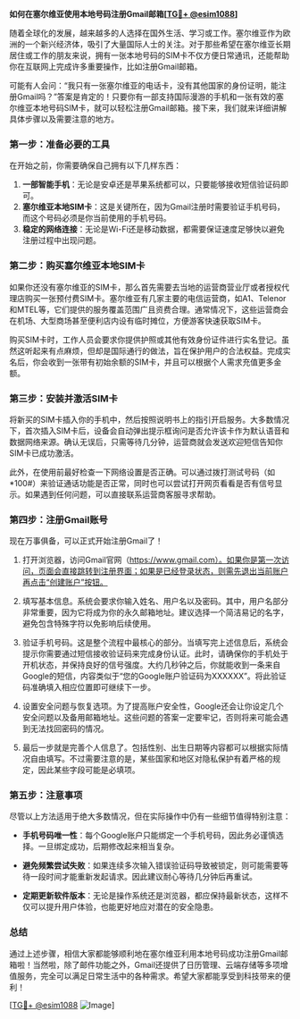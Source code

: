 **如何在塞尔维亚使用本地号码注册Gmail邮箱[[TG💪+ @esim1088](https://t.me/s/esim1088)]**

随着全球化的发展，越来越多的人选择在国外生活、学习或工作。塞尔维亚作为欧洲的一个新兴经济体，吸引了大量国际人士的关注。对于那些希望在塞尔维亚长期居住或工作的朋友来说，拥有一张本地号码的SIM卡不仅方便日常通讯，还能帮助你在互联网上完成许多重要操作，比如注册Gmail邮箱。

可能有人会问：“我只有一张塞尔维亚的电话卡，没有其他国家的身份证明，能注册Gmail吗？”答案是肯定的！只要你有一部支持国际漫游的手机和一张有效的塞尔维亚本地号码SIM卡，就可以轻松注册Gmail邮箱。接下来，我们就来详细讲解具体步骤以及需要注意的地方。

### **第一步：准备必要的工具**

在开始之前，你需要确保自己拥有以下几样东西：

1. **一部智能手机**：无论是安卓还是苹果系统都可以，只要能够接收短信验证码即可。
2. **塞尔维亚本地SIM卡**：这是关键所在，因为Gmail注册时需要验证手机号码，而这个号码必须是你当前使用的手机号码。
3. **稳定的网络连接**：无论是Wi-Fi还是移动数据，都需要保证速度足够快以避免注册过程中出现问题。

### **第二步：购买塞尔维亚本地SIM卡**

如果你还没有塞尔维亚的SIM卡，那么首先需要去当地的运营商营业厅或者授权代理店购买一张预付费SIM卡。塞尔维亚有几家主要的电信运营商，如A1、Telenor和MTEL等，它们提供的服务覆盖范围广且资费合理。通常情况下，这些运营商会在机场、大型商场甚至便利店内设有临时摊位，方便游客快速获取SIM卡。

购买SIM卡时，工作人员会要求你提供护照或其他有效身份证件进行实名登记。虽然这听起来有点麻烦，但却是国际通行的做法，旨在保护用户的合法权益。完成实名后，你会收到一张带有初始余额的SIM卡，并且可以根据个人需求充值更多金额。

### **第三步：安装并激活SIM卡**

将新买的SIM卡插入你的手机中，然后按照说明书上的指引开启服务。大多数情况下，首次插入SIM卡后，设备会自动弹出提示框询问是否允许该卡作为默认语音和数据网络来源。确认无误后，只需等待几分钟，运营商就会发送欢迎短信告知你SIM卡已成功激活。

此外，在使用前最好检查一下网络设置是否正确。可以通过拨打测试号码（如*100#）来验证通话功能是否正常，同时也可以尝试打开网页看看是否有信号显示。如果遇到任何问题，可以直接联系运营商客服寻求帮助。

### **第四步：注册Gmail账号**

现在万事俱备，可以正式开始注册Gmail了！

1. 打开浏览器，访问Gmail官网（https://www.gmail.com）。如果你是第一次访问，页面会直接跳转到注册界面；如果是已经登录状态，则需先退出当前账户再点击“创建账户”按钮。
   
2. 填写基本信息。系统会要求你输入姓名、用户名以及密码。其中，用户名部分非常重要，因为它将成为你的永久邮箱地址。建议选择一个简洁易记的名字，避免包含特殊字符以免影响后续使用。

3. 验证手机号码。这是整个流程中最核心的部分。当填写完上述信息后，系统会提示你需要通过短信接收验证码来完成身份认证。此时，请确保你的手机处于开机状态，并保持良好的信号强度。大约几秒钟之后，你就能收到一条来自Google的短信，内容类似于“您的Google账户验证码为XXXXXX”。将此验证码准确填入相应位置即可继续下一步。

4. 设置安全问题与恢复选项。为了提高账户安全性，Google还会让你设定几个安全问题以及备用邮箱地址。这些问题的答案一定要牢记，否则将来可能会遇到无法找回密码的情况。

5. 最后一步就是完善个人信息了。包括性别、出生日期等内容都可以根据实际情况自由填写。不过需要注意的是，某些国家和地区对隐私保护有着严格的规定，因此某些字段可能是必填项。

### **第五步：注意事项**

尽管以上方法适用于绝大多数情况，但在实际操作中仍有一些细节值得特别注意：

- **手机号码唯一性**：每个Google账户只能绑定一个手机号码，因此务必谨慎选择。一旦绑定成功，后期修改起来相当复杂。
  
- **避免频繁尝试失败**：如果连续多次输入错误验证码导致被锁定，则可能需要等待一段时间才能重新发起请求。因此建议耐心等待几分钟后再重试。

- **定期更新软件版本**：无论是操作系统还是浏览器，都应保持最新状态，这样不仅可以提升用户体验，也能更好地应对潜在的安全隐患。

### **总结**

通过上述步骤，相信大家都能够顺利地在塞尔维亚利用本地号码成功注册Gmail邮箱啦！当然啦，除了邮件功能之外，Gmail还提供了日历管理、云端存储等多项增值服务，完全可以满足日常生活中的各种需求。希望大家都能享受到科技带来的便利！

[[TG💪+ @esim1088](https://t.me/s/esim1088) ![Image](https://i.postimg.cc/4NQfJmqS/Snipaste-2025-05-13-00-14-12.png)]